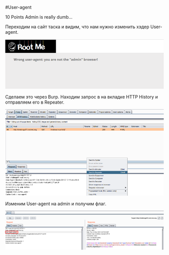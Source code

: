 #User-agent

10 Points
Admin is really dumb...

Переходим на сайт таска и видим, что нам нужно изменить хэдер User-agent.

![](Screenshot_1.png)

Сделаем это через Burp. Находим запрос в на вкладке HTTP History и отправляем его в Repeater.

![](Screenshot_2.png)

Изменим User-agent на admin и получим флаг.

![](Screenshot_3.png)